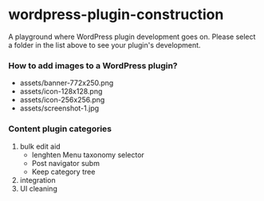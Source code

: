 wordpress-plugin-construction
=============================

A playground where WordPress plugin development goes on.
Please select a folder in the list above to see your plugin's development.

### How to add images to a WordPress plugin?

- assets/banner-772x250.png
- assets/icon-128x128.png
- assets/icon-256x256.png
- assets/screenshot-1.jpg

### Content plugin categories

1. bulk edit aid
    + lenghten Menu taxonomy selector
    + Post navigator subm
    + Keep category tree
1. integration
1. UI cleaning
